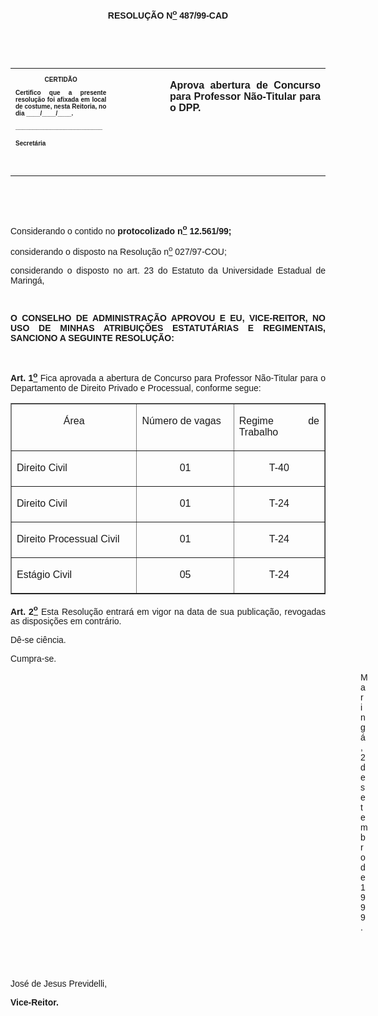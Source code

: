 <BODY>

<B><FONT FACE="Arial"><P ALIGN="JUSTIFY"></P>
<P ALIGN="CENTER">RESOLU&Ccedil;&Atilde;O  N<U><SUP>o</U></SUP> 487/99-CAD</P>
<P ALIGN="JUSTIFY"></P>
<P ALIGN="JUSTIFY">&nbsp;</P>
</B><P ALIGN="JUSTIFY">&nbsp;</P></FONT>
<TABLE CELLSPACING=0 BORDER=0 CELLPADDING=7 WIDTH=621>
<TR><TD WIDTH="32%" VALIGN="TOP">
<B><FONT FACE="Arial" SIZE=1><P ALIGN="CENTER">CERTID&Atilde;O</P>
<P ALIGN="JUSTIFY">   Certifico que a presente resolu&ccedil;&atilde;o foi afixada em local de costume, nesta Reitoria, no dia ____/____/____.</P>
<P ALIGN="JUSTIFY"></P>
<P ALIGN="JUSTIFY">_________________________</P>
<P ALIGN="JUSTIFY">Secret&aacute;ria</B></FONT></TD>
<TD WIDTH="17%" VALIGN="TOP">&nbsp;</TD>
<TD WIDTH="52%" VALIGN="TOP">
<B><FONT FACE="Arial"><P ALIGN="JUSTIFY">Aprova abertura de Concurso para Professor N&atilde;o-Titular para o DPP.</P>
<P ALIGN="JUSTIFY"></B></FONT></TD>
</TR>
<TR><TD WIDTH="32%" VALIGN="TOP">&nbsp;</TD>
<TD WIDTH="17%" VALIGN="TOP">&nbsp;</TD>
<TD WIDTH="52%" VALIGN="TOP">&nbsp;</TD>
</TR>
</TABLE>

<FONT FACE="Arial"><P ALIGN="JUSTIFY">&nbsp;</P>
<P ALIGN="JUSTIFY">&nbsp;</P>
<P ALIGN="JUSTIFY">&#9;Considerando o contido no <B>protocolizado n<U><SUP>o</U></SUP> 12.561/99;</P>
</B><P ALIGN="JUSTIFY">considerando o disposto na Resolu&ccedil;&atilde;o n<U><SUP>o</U></SUP> 027/97-COU;</P>
<P ALIGN="JUSTIFY">considerando o disposto no art. 23 do Estatuto da Universidade Estadual de Maring&aacute;,</P>
<B><P ALIGN="JUSTIFY"></P>
<P ALIGN="JUSTIFY">&nbsp;</P>
<P ALIGN="JUSTIFY">O CONSELHO DE ADMINISTRA&Ccedil;&Atilde;O APROVOU E EU, VICE-REITOR, NO USO DE MINHAS ATRIBUI&Ccedil;&Otilde;ES ESTATUT&Aacute;RIAS E REGIMENTAIS, SANCIONO A SEGUINTE RESOLU&Ccedil;&Atilde;O:</P>
<P ALIGN="JUSTIFY"></P>
<P ALIGN="JUSTIFY">&nbsp;</P>
<P ALIGN="JUSTIFY">Art. 1<U><SUP>o</U></SUP> </B>Fica aprovada a abertura de Concurso para Professor N&atilde;o-Titular para o Departamento de Direito Privado e Processual, conforme segue:</P>
<P ALIGN="JUSTIFY"></P></FONT>
<TABLE BORDER CELLSPACING=1 CELLPADDING=4 WIDTH=612>
<TR><TD WIDTH="40%" VALIGN="TOP">
<FONT FACE="Arial"><P ALIGN="CENTER">&Aacute;rea</FONT></TD>
<TD WIDTH="31%" VALIGN="TOP">
<FONT FACE="Arial"><P ALIGN="JUSTIFY">N&uacute;mero de vagas</FONT></TD>
<TD WIDTH="29%" VALIGN="TOP">
<FONT FACE="Arial"><P ALIGN="JUSTIFY">Regime de Trabalho</FONT></TD>
</TR>
<TR><TD WIDTH="40%" VALIGN="TOP">
<FONT FACE="Arial"><P ALIGN="JUSTIFY">Direito Civil</FONT></TD>
<TD WIDTH="31%" VALIGN="TOP">
<FONT FACE="Arial"><P ALIGN="CENTER">01</FONT></TD>
<TD WIDTH="29%" VALIGN="TOP">
<FONT FACE="Arial"><P ALIGN="CENTER">T-40</FONT></TD>
</TR>
<TR><TD WIDTH="40%" VALIGN="TOP">
<FONT FACE="Arial"><P ALIGN="JUSTIFY">Direito Civil</FONT></TD>
<TD WIDTH="31%" VALIGN="TOP">
<FONT FACE="Arial"><P ALIGN="CENTER">01</FONT></TD>
<TD WIDTH="29%" VALIGN="TOP">
<FONT FACE="Arial"><P ALIGN="CENTER">T-24</FONT></TD>
</TR>
<TR><TD WIDTH="40%" VALIGN="TOP">
<FONT FACE="Arial"><P ALIGN="JUSTIFY">Direito Processual Civil</FONT></TD>
<TD WIDTH="31%" VALIGN="TOP">
<FONT FACE="Arial"><P ALIGN="CENTER">01</FONT></TD>
<TD WIDTH="29%" VALIGN="TOP">
<FONT FACE="Arial"><P ALIGN="CENTER">T-24</FONT></TD>
</TR>
<TR><TD WIDTH="40%" VALIGN="TOP">
<FONT FACE="Arial"><P ALIGN="JUSTIFY">Est&aacute;gio Civil</FONT></TD>
<TD WIDTH="31%" VALIGN="TOP">
<FONT FACE="Arial"><P ALIGN="CENTER">05</FONT></TD>
<TD WIDTH="29%" VALIGN="TOP">
<FONT FACE="Arial"><P ALIGN="CENTER">T-24</FONT></TD>
</TR>
</TABLE>

<FONT FACE="Arial"><P ALIGN="JUSTIFY"></P>
<B><P ALIGN="JUSTIFY">Art. 2<U><SUP>o</B></U></SUP> Esta Resolu&ccedil;&atilde;o entrar&aacute; em vigor na data de sua publica&ccedil;&atilde;o, revogadas as disposi&ccedil;&otilde;es em contr&aacute;rio.</P>
<P ALIGN="JUSTIFY">D&ecirc;-se ci&ecirc;ncia.</P>
<P ALIGN="JUSTIFY">Cumpra-se.</P>
<P ALIGN="JUSTIFY"></P><DIR>
<DIR>
<DIR>
<DIR>
<DIR>
<DIR>
<DIR>
<DIR>
<DIR>
<DIR>
<DIR>
<DIR>
<DIR>
<DIR>

<P ALIGN="JUSTIFY">Maring&aacute;, 2 de setembro de 1999.</P>
<P ALIGN="JUSTIFY"></P>
<P ALIGN="JUSTIFY">&nbsp;</P>
<P ALIGN="JUSTIFY">&nbsp;</P></DIR>
</DIR>
</DIR>
</DIR>
</DIR>
</DIR>
</DIR>
</DIR>
</DIR>
</DIR>
</DIR>
</DIR>
</DIR>
</DIR>

<P ALIGN="JUSTIFY">&#9;&#9;&#9;&#9;&#9;&#9;&#9;Jos&eacute; de Jesus Previdelli,</P>
<P ALIGN="JUSTIFY">&#9;&#9;&#9;&#9;&#9;&#9;&#9;<B>Vice-Reitor.</P></B></FONT></BODY>
